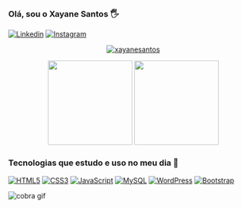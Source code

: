 ### Olá, sou o Xayane Santos 🖐️
[![Linkedin](https://img.shields.io/badge/LinkedIn-0077B5?style=for-the-badge&logo=linkedin&logoColor=white)](https://www.linkedin.com/in/xayanesouza/)
[![Instagram](https://img.shields.io/badge/Instagram-E4405F?style=for-the-badge&logo=instagram&logoColor=white)](https://www.instagram.com/xayanesouza_/)

<p align="center">
  <a href="https://github.com/ryo-ma/github-profile-trophy"><img src="https://github-profile-trophy.vercel.app/?username=xayanesantos&theme=dracula&column=7" alt="xayanesantos" /></a>
</p>

<div align="center">
  <a href="https://github.com/xayanesantos"><img height="170" src="https://github-readme-stats.vercel.app/api?username=xayanesantos&show_icons=true&theme=radical" /></a>
  <a href="https://github.com/xayanesantos"><img height="170" src="https://github-readme-stats.vercel.app/api/top-langs/?username=xayanesantos&theme=radical&layout=compact" /></a>
</div>

### Tecnologias que estudo e uso no meu dia 🚀
[![HTML5](https://img.shields.io/badge/HTML5-E34F26?style=for-the-badge&logo=html5&logoColor=white)](https://github.com/xayanesantos)
[![CSS3](https://img.shields.io/badge/CSS3-1572B6?style=for-the-badge&logo=css3&logoColor=white)](https://github.com/xayanesantos)
[![JavaScript](https://img.shields.io/badge/JavaScript-323330?style=for-the-badge&logo=javascript&logoColor=F7DF1E)](https://github.com/xayanesantos)
[![MySQL](https://img.shields.io/badge/MySQL-00000F?style=for-the-badge&logo=mysql&logoColor=white)](https://github.com/xayanesantos)
[![ WordPress ](https://img.shields.io/badge/WordPress-006E93?style=for-the-badge&logo=wordpress&logoColor=white)](https://github.com/xayanesantos)
[![Bootstrap](https://img.shields.io/badge/Bootstrap-563D7C?style=for-the-badge&logo=bootstrap&logoColor=white)](https://github.com/xayanesantos)

![ cobra gif ](https://github.com/vicentewncosta/vicentewncosta/blob/output/github-contribution-grid-snake-dark.svg?palette=github-dark)
